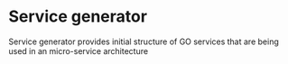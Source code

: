# Service generator

Service generator provides initial structure of GO services that are being used in an micro-service architecture
